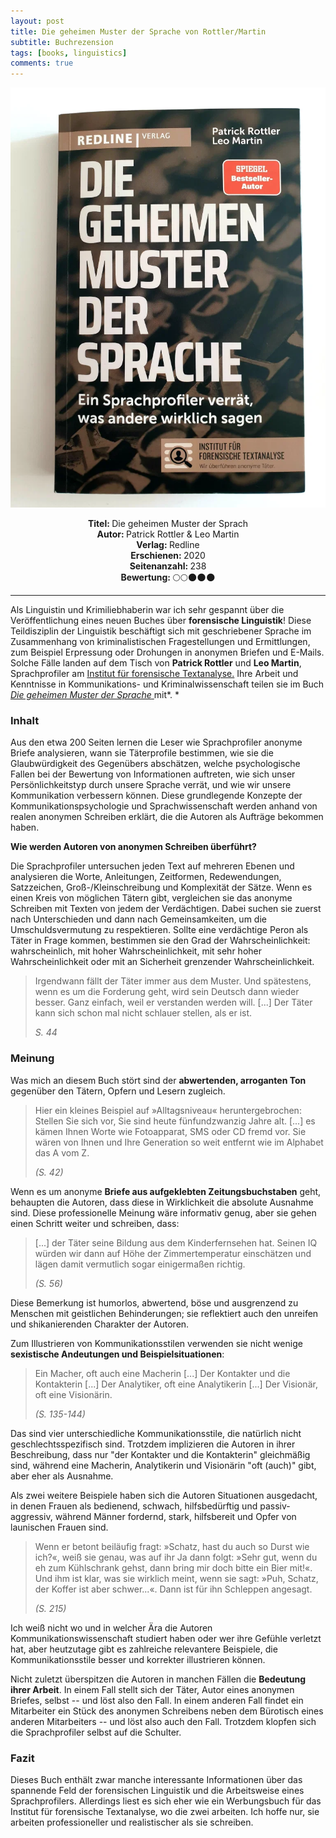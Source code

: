 ```yaml
---
layout: post
title: Die geheimen Muster der Sprache von Rottler/Martin
subtitle: Buchrezension
tags: [books, linguistics]
comments: true
---
```


![cover](../assets/img/dieGeheimenMusterDerSprache.jpg)

<div align="center"><strong>Titel: </strong>Die geheimen Muster der Sprach</div>
<div align="center"><strong>Autor: </strong>Patrick Rottler & Leo Martin</div>
<div align="center"><strong>Verlag: </strong>Redline</div>
<div align="center"><strong>Erschienen: </strong>2020</div>
<div align="center"><strong>Seitenanzahl: </strong>238</div>
<div align="center"><strong>Bewertung: </strong> 🌕🌕🌑🌑🌑</div>

---

Als Linguistin und Krimiliebhaberin war ich sehr gespannt über die Veröffentlichung eines neuen Buches über **forensische Linguistik**! Diese Teildisziplin der Linguistik beschäftigt sich mit geschriebener Sprache im Zusammenhang von kriminalistischen Fragestellungen und Ermittlungen, zum Beispiel Erpressung oder Drohungen in anonymen Briefen und E-Mails. Solche Fälle landen auf dem Tisch von **Patrick Rottler** und **Leo Martin**, Sprachprofiler am [Institut für forensische Textanalyse.](https://sprachprofiler.de/) Ihre Arbeit und Kenntnisse in Kommunikations- und Kriminalwissenschaft teilen sie im Buch [*Die geheimen Muster der Sprache* ](https://amzn.to/2Z3Lug2)mit*. *

### Inhalt

Aus den etwa 200 Seiten lernen die Leser wie Sprachprofiler anonyme Briefe analysieren, wann sie Täterprofile bestimmen, wie sie die Glaubwürdigkeit des Gegenübers abschätzen, welche psychologische Fallen bei der Bewertung von Informationen auftreten, wie sich unser Persönlichkeitstyp durch unsere Sprache verrät, und wie wir unsere Kommunikation verbessern können. Diese grundlegende Konzepte der Kommunikationspsychologie und Sprachwissenschaft werden anhand von realen anonymen Schreiben erklärt, die die Autoren als Aufträge bekommen haben.

**Wie werden Autoren von anonymen Schreiben überführt?**

Die Sprachprofiler untersuchen jeden Text auf mehreren Ebenen und analysieren die Worte, Anleitungen, Zeitformen, Redewendungen, Satzzeichen, Groß-/Kleinschreibung und Komplexität der Sätze. Wenn es einen Kreis von möglichen Tätern gibt, vergleichen sie das anonyme Schreiben mit Texten von jedem der Verdächtigen. Dabei suchen sie zuerst nach Unterschieden und dann nach Gemeinsamkeiten, um die Umschuldsvermutung zu respektieren. Sollte eine verdächtige Peron als Täter in Frage kommen, bestimmen sie den Grad der Wahrscheinlichkeit: wahrscheinlich, mit hoher Wahrscheinlichkeit, mit sehr hoher Wahrscheinlichkeit oder mit an Sicherheit grenzender Wahrscheinlichkeit.

> Irgendwann fällt der Täter immer aus dem Muster. Und spätestens, wenn es um die Forderung geht, wird sein Deutsch dann wieder besser. Ganz einfach, weil er verstanden werden will. [...] Der Täter kann sich schon mal nicht schlauer stellen, als er ist.
>
> *S. 44*

### Meinung

Was mich an diesem Buch stört sind der **abwertenden, arroganten Ton** gegenüber den Tätern, Opfern und Lesern zugleich.

> Hier ein kleines Beispiel auf »Alltagsniveau« heruntergebrochen: Stellen Sie sich vor, Sie sind heute fünfundzwanzig Jahre alt. [...] es kämen Ihnen Worte wie Fotoapparat, SMS oder CD fremd vor. Sie wären von Ihnen und Ihre Generation so weit entfernt wie im Alphabet das A vom Z.
>
> *(S. 42)*

Wenn es um anonyme **Briefe aus aufgeklebten Zeitungsbuchstaben** geht, behaupten die Autoren, dass diese in Wirklichkeit die absolute Ausnahme sind. Diese professionelle Meinung wäre informativ genug, aber sie gehen einen Schritt weiter und schreiben, dass:

> [...] der Täter seine Bildung aus dem Kinderfernsehen hat. Seinen IQ würden wir dann auf Höhe der Zimmertemperatur einschätzen und lägen damit vermutlich sogar einigermaßen richtig.
>
> *(S. 56)*

Diese Bemerkung ist humorlos, abwertend, böse und ausgrenzend zu Menschen mit geistlichen Behinderungen; sie reflektiert auch den unreifen und shikanierenden Charakter der Autoren.

Zum Illustrieren von Kommunikationsstilen verwenden sie nicht wenige **sexistische Andeutungen und Beispielsituationen**:

> Ein Macher, oft auch eine Macherin [...] Der Kontakter und die Kontakterin [...] Der Analytiker, oft eine Analytikerin [...] Der Visionär, oft eine Visionärin.
>
> *(S. 135-144)*

Das sind vier unterschiedliche Kommunikationsstile, die natürlich nicht geschlechtsspezifisch sind. Trotzdem implizieren die Autoren in ihrer Beschreibung, dass nur "der Kontakter und die Kontakterin" gleichmäßig sind, während eine Macherin, Analytikerin und Visionärin "oft (auch)" gibt, aber eher als Ausnahme.

Als zwei weitere Beispiele haben sich die Autoren Situationen ausgedacht, in denen Frauen als bedienend, schwach, hilfsbedürftig und passiv-aggressiv, während Männer fordernd, stark, hilfsbereit und Opfer von launischen Frauen sind.

> Wenn er betont beiläufig fragt: »Schatz, hast du auch so Durst wie ich?«, weiß sie genau, was auf ihr Ja dann folgt: »Sehr gut, wenn du eh zum Kühlschrank gehst, dann bring mir doch bitte ein Bier mit!«. Und ihm ist klar, was sie wirklich meint, wenn sie sagt: »Puh, Schatz, der Koffer ist aber schwer...«. Dann ist für ihn Schleppen angesagt.
>
> *(S. 215)*

Ich weiß nicht wo und in welcher Ära die Autoren Kommunikationswissenschaft studiert haben oder wer ihre Gefühle verletzt hat, aber heutzutage gibt es zahlreiche relevantere Beispiele, die Kommunikationsstile besser und korrekter illustrieren können.

Nicht zuletzt überspitzen die Autoren in manchen Fällen die **Bedeutung ihrer Arbeit**. In einem Fall stellt sich der Täter, Autor eines anonymen Briefes, selbst -- und löst also den Fall. In einem anderen Fall findet ein Mitarbeiter ein Stück des anonymen Schreibens neben dem Bürotisch eines anderen Mitarbeiters -- und löst also auch den Fall. Trotzdem klopfen sich die Sprachprofiler selbst auf die Schulter.

### Fazit

Dieses Buch enthält zwar manche interessante Informationen über das spannende Feld der forensischen Linguistik und die Arbeitsweise eines Sprachprofilers. Allerdings liest es sich eher wie ein Werbungsbuch für das Institut für forensische Textanalyse, wo die zwei arbeiten. Ich hoffe nur, sie arbeiten professioneller und realistischer als sie schreiben.